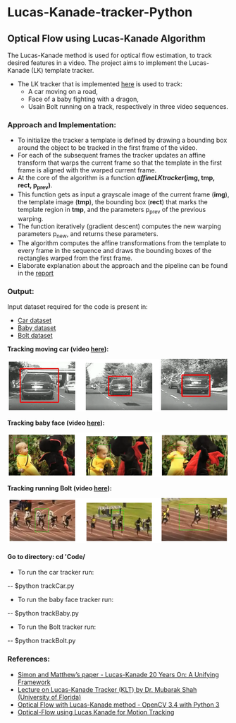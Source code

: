 # Lucas-Kanade-tracker-Python

## Optical Flow using Lucas-Kanade Algorithm


The Lucas-Kanade method is used for optical flow estimation, to track desired features in a video.
The project aims to implement the Lucas-Kanade (LK) template tracker.
- The LK tracker that is implemented [here](./Code/lucaskanade.py) is used to track:
    - A car moving on a road,
    - Face of a baby fighting with a dragon,
    - Usain Bolt running on a track, respectively in three video sequences.

### Approach and Implementation:
- To initialize the tracker a template is defined by drawing a bounding box around the object to be tracked in the first frame of the video. 
- For each of the subsequent frames the tracker updates an affine transform that warps the current frame so that the template in the first frame is aligned with the warped
current frame.
- At the core of the algorithm is a function **_affineLKtracker_(img, tmp, rect, p<sub>prev</sub>)**.
- This function gets as input a grayscale image of the current frame (**img**), the template image
(**tmp**), the bounding box (**rect**) that marks the template region in **tmp**, and the parameters p<sub>prev</sub> of the previous warping.
- The function iteratively (gradient descent) computes the new warping parameters p<sub>new</sub>, and returns these
parameters.
- The algorithm computes the affine transformations from the template to every frame in the sequence and draws the bounding boxes of the rectangles warped from the first frame.
- Elaborate explanation about the approach and the pipeline can be found in the [report](Report.pdf)

### Output:

Input dataset required for the code is present in:
- [Car dataset](./Code/Car/img)
- [Baby dataset](./Code/DragonBaby/img)
- [Bolt dataset](./Code/Bolt/img)


**Tracking moving car (video [here](https://drive.google.com/file/d/1UAPNs9cprUpfJuVWVzzGFTA9Ix17ecIG/view?usp=sharing)):**

![alt text](./output/track_car.png?raw=true "Tracking moving car")


**Tracking baby face (video [here](https://drive.google.com/file/d/1sC5zJaDpZaEOKO5GB0fOIiAbLdJbqW6I/view?usp=sharing)):**

![alt text](./output/track_baby.png?raw=true "Tracking baby face")


**Tracking running Bolt (video [here](https://drive.google.com/file/d/1RU3QxBeAduXsoll0UXBcejsySumBOgBT/view?usp=sharing)):**

![alt text](./output/track_bolt.png?raw=true "Tracking running Bolt")

#### Go to directory:  cd 'Code/
- To run the car tracker run: 

-- $python trackCar.py 


- To run the baby face tracker run: 

-- $python trackBaby.py 


- To run the Bolt tracker run: 

-- $python trackBolt.py 


### References:
- [Simon and Matthew’s paper - Lucas-Kanade 20 Years On: A Unifying Framework](https://www.ri.cmu.edu/pub_files/pub3/baker_simon_2002_3/baker_simon_2002_3.pdf)
- [Lecture on Lucas-Kanade Tracker (KLT) by Dr. Mubarak Shah (University of Florida)](https://www.youtube.com/watch?v=tzO245uWQxA)
- [Optical Flow with Lucas-Kanade method - OpenCV 3.4 with Python 3](https://www.youtube.com/watch?v=7soIa95QNDk)
- [Optical-Flow using Lucas Kanade for Motion Tracking](https://www.youtube.com/watch?v=1r8E9uAcn4E)

